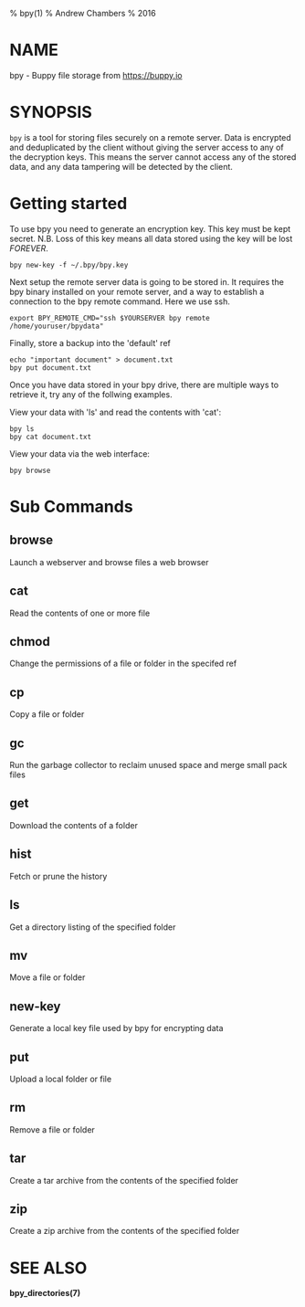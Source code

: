% bpy(1)
% Andrew Chambers
% 2016

# NAME

bpy - Buppy file storage from https://buppy.io

# SYNOPSIS

``bpy`` is a tool for storing files securely on a remote server.
Data is encrypted and deduplicated by the client without giving the server access
to any of the decryption keys. This means the server cannot access
any of the stored data, and any data tampering will be detected by the 
client.


# Getting started

To use bpy you need to generate an encryption key. This key must be
kept secret. N.B. Loss of this key means all data stored using
the key will be lost *FOREVER*.

```
bpy new-key -f ~/.bpy/bpy.key
```

Next setup the remote server data is going to be stored in. It requires
the bpy binary installed on your remote server, and a way to establish a connection
to the bpy remote command. Here we use ssh.
```
export BPY_REMOTE_CMD="ssh $YOURSERVER bpy remote /home/youruser/bpydata"
```

Finally, store a backup into the 'default' ref

```
echo "important document" > document.txt
bpy put document.txt
```

Once you have data stored in your bpy drive, there are multiple ways to retrieve it, try any
of the follwing examples.

View your data with 'ls' and read the contents with 'cat':

```
bpy ls
bpy cat document.txt
```

View your data via the web interface:

```
bpy browse
```

# Sub Commands

## browse
Launch a webserver and browse files a web browser

## cat
Read the contents of one or more file

## chmod
Change the permissions of a file or folder in the specifed ref

## cp
Copy a file or folder

## gc
Run the garbage collector to reclaim unused space and merge small pack files

## get
Download the contents of a folder

## hist
Fetch or prune the history

## ls
Get a directory listing of the specified folder

## mv
Move a file or folder

## new-key
Generate a local key file used by bpy for encrypting data

## put
Upload a local folder or file

## rm
Remove a file or folder

## tar
Create a tar archive from the contents of the specified folder

## zip
Create a zip archive from the contents of the specified folder

# SEE ALSO

**bpy_directories(7)**
